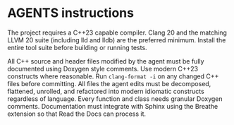 # AGENTS instructions

The project requires a C++23 capable compiler. Clang 20 and the matching LLVM 20 suite (including lld and lldb) are the preferred minimum. Install the entire tool suite before building or running tests.

All C++ source and header files modified by the agent must be fully documented using Doxygen style comments.
Use modern C++23 constructs where reasonable.
Run `clang-format -i` on any changed C++ files before committing.
All files the agent edits must be decomposed, flattened, unrolled, and refactored
into modern idiomatic constructs regardless of language. Every function and class
needs granular Doxygen comments.
Documentation must integrate with Sphinx using the Breathe extension so
that Read the Docs can process it.
